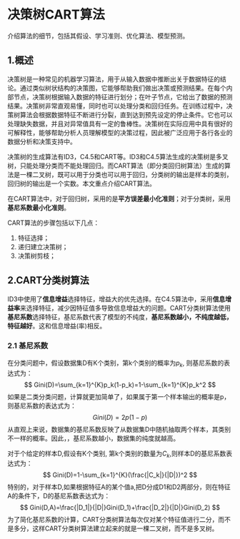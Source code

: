 # 决策树CART算法

介绍算法的细节，包括其假设、学习准则、优化算法、模型预测。



## 1.概述

决策树是一种常见的机器学习算法，用于从输入数据中推断出关于数据特征的结论。通过类似树状结构的决策图，它能够帮助我们做出决策或预测结果。在每个内部节点，决策树根据输入数据的特征进行划分；在叶子节点，它给出了数据的预测结果。决策树非常直观易懂，同时也可以处理分类和回归任务。在训练过程中，决策树算法会根据数据特征不断进行分裂，直到达到预先设定的停止条件。它也可以处理缺失数据，并且对异常值具有一定的鲁棒性。决策树在实际应用中具有很好的可解释性，能够帮助分析人员理解模型的决策过程，因此被广泛应用于各行各业的数据分析和决策支持中。 

决策树的生成算法有ID3，C4.5和CART等。ID3和C4.5算法生成的决策树是多叉树，只能处理分类而不能处理回归。而CART算法（即分类回归树算法）生成的算法是一棵二叉树，既可以用于分类也可以用于回归，分类树的输出是样本的类别，回归树的输出是一个实数。本文重点介绍CART算法。

在CART算法中，对于回归树，采用的是**平方误差最小化准则**；对于分类树，采用**基尼系数最小化准则**。

CART算法的步骤包括以下几点：

1. 特征选择；
2. 递归建立决策树；
3. 决策树剪枝；



## 2.CART分类树算法

ID3中使用了**信息增益**选择特征，增益大的优先选择。在C4.5算法中，采用**信息增益率**来选择特征，减少因特征值多导致信息增益大的问题。CART分类树算法使用**基尼系数**选择特征，基尼系数代表了模型的不纯度，**基尼系数越小，不纯度越低，特征越好**。这和信息增益(率)相反。



### 2.1 基尼系数

在分类问题中，假设数据集D有K个类别，第k个类别的概率为$p_k$, 则基尼系数的表达式为：
$$
Gini(D)=\sum_{k=1}^{K}p_k(1-p_k)=1-\sum_{k=1}^{K}p_k^2
$$
如果是二类分类问题，计算就更加简单了，如果属于第一个样本输出的概率是p，则基尼系数的表达式为：
$$
Gini(D)=2p(1-p)
$$
从直观上来说，数据集的基尼系数反映了从数据集D中随机抽取两个样本，其类别不一样的概率。因此，，基尼系数越小，数据集的纯度就越高。

对于个给定的样本D,假设有K个类别, 第k个类别的数量为$C_k$,则样本D的基尼系数表达式为：
$$
Gini(D)=1-\sum_{k=1}^{K}(\frac{|C_k|}{|D|})^2
$$
特别的，对于样本D,如果根据特征A的某个值a,把D分成D1和D2两部分，则在特征A的条件下，D的基尼系数表达式为：
$$
Gini(D,A)=\frac{|D_1|}{|D|}Gini(D_1)+\frac{|D_2|}{|D|}Gini(D_2)
$$
为了简化基尼系数的计算，CART分类树算法每次仅对某个特征值进行二分，而不是多分，这样CART分类树算法建立起来的就是一棵二叉树，而不是多叉树。

